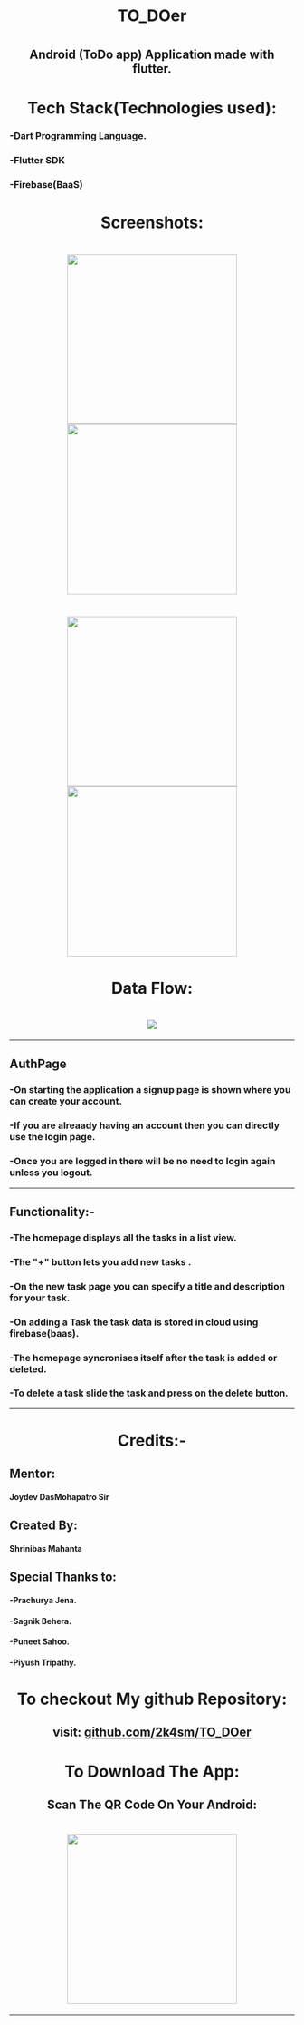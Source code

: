 <h1>
<p align=center>
 TO_DOer
</p>
<h1>

<h2><p align=center>Android (ToDo app) Application made with flutter. </p></h2>  


<h1 align = center>Tech Stack(Technologies used):</h1>  

 ### -Dart Programming Language.
 
 ### -Flutter SDK
 
 ### -Firebase(BaaS)

<h1 align = center>Screenshots:</h1> 

<h1 align = center>
<img  width = "300" src = "./signup.png">
<img width = "300" src = "./login.png">
</h1>

<h1 align = center>
<img width = "300" src = "./task.png">
<img width = "300" src = "./homepage.png">
</h1>





<h1 align = center>Data Flow:</h1> 
<h1 align = center>
<img  align="center" src = "./dataflow.gif">
</h1>

---
## AuthPage

### -On starting the application a signup page is shown where you can create your account.
### -If you are alreaady having an account then you can directly use the login page.
### -Once you are logged in there will be no need to login again unless you logout.
---
## Functionality:-

### -The homepage displays all the tasks in a list view.

### -The "+" button lets you add new tasks .

### -On the new task page you can specify a title and description for your task.

### -On adding a Task the task data is stored in cloud using firebase(baas).

### -The homepage syncronises itself after the task is added or deleted.

### -To delete a task slide the task and press on the delete button. 
---
<h1 align = center>Credits:-</h1> 

## Mentor:
 #### Joydev DasMohapatro Sir

## Created By:
#### Shrinibas Mahanta 

## Special Thanks to:
 #### -Prachurya Jena.
 #### -Sagnik Behera.
 #### -Puneet Sahoo.
 #### -Piyush Tripathy.


<h1 align = center>To checkout My github Repository:</h1> 

<h2 align = center>visit: <a href = "https://github.com/2k4sm/TO_DOer">github.com/2k4sm/TO_DOer</a></h2> 

<h1 align = center>To Download The App:</h1> 

<h2 align = center>Scan The QR Code On Your Android:</h2> 

<h1 align = center><img width = "300" src = "./qr file.png"></h1>

---




